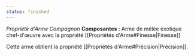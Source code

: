 ```yaml
---
status: finished
---
```

_Propriété d'Arme Compagnon_
__Composantes :__ Arme de mêlée exotique chef-d'œuvre avec la propriété [[Propriétés d'Arme#Finesse|Finesse]]

Cette arme obtient la propriété [[Propriétés d'Arme#Précision|Précision]].